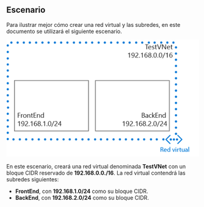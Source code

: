 ## Escenario

Para ilustrar mejor cómo crear una red virtual y las subredes, en este documento se utilizará el siguiente escenario.

![Escenario de red virtual](./media/virtual-networks-create-vnet-scenario-include/vnet-scenario.png)

En este escenario, creará una red virtual denominada **TestVNet** con un bloque CIDR reservado de **192.168.0.0./16**. La red virtual contendrá las subredes siguientes:

- **FrontEnd**, con **192.168.1.0/24** como su bloque CIDR.
- **BackEnd**, con **192.168.2.0/24** como su bloque CIDR.

 

<!---HONumber=AcomDC_0803_2016-->